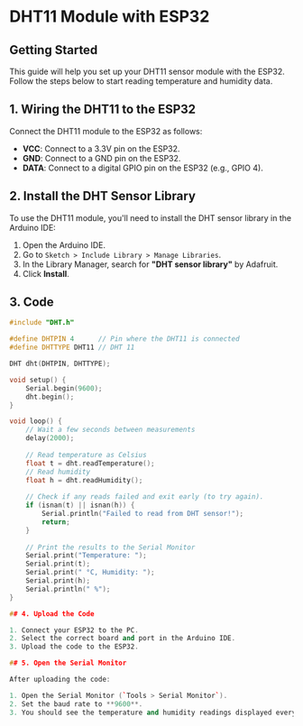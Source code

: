 # DHT11 Module with ESP32

## Getting Started

This guide will help you set up your DHT11 sensor module with the ESP32. Follow the steps below to start reading temperature and humidity data.

## 1. Wiring the DHT11 to the ESP32

Connect the DHT11 module to the ESP32 as follows:

- **VCC**: Connect to a 3.3V pin on the ESP32.
- **GND**: Connect to a GND pin on the ESP32.
- **DATA**: Connect to a digital GPIO pin on the ESP32 (e.g., GPIO 4).

## 2. Install the DHT Sensor Library

To use the DHT11 module, you'll need to install the DHT sensor library in the Arduino IDE:

1. Open the Arduino IDE.
2. Go to `Sketch > Include Library > Manage Libraries`.
3. In the Library Manager, search for **"DHT sensor library"** by Adafruit.
4. Click **Install**.

## 3. Code


```cpp
#include "DHT.h"

#define DHTPIN 4      // Pin where the DHT11 is connected
#define DHTTYPE DHT11 // DHT 11

DHT dht(DHTPIN, DHTTYPE);

void setup() {
    Serial.begin(9600);
    dht.begin();
}

void loop() {
    // Wait a few seconds between measurements
    delay(2000);
    
    // Read temperature as Celsius
    float t = dht.readTemperature();
    // Read humidity
    float h = dht.readHumidity();
    
    // Check if any reads failed and exit early (to try again).
    if (isnan(t) || isnan(h)) {
        Serial.println("Failed to read from DHT sensor!");
        return;
    }
    
    // Print the results to the Serial Monitor
    Serial.print("Temperature: ");
    Serial.print(t);
    Serial.print(" °C, Humidity: ");
    Serial.print(h);
    Serial.println(" %");
}

## 4. Upload the Code

1. Connect your ESP32 to the PC.
2. Select the correct board and port in the Arduino IDE.
3. Upload the code to the ESP32.

## 5. Open the Serial Monitor

After uploading the code:

1. Open the Serial Monitor (`Tools > Serial Monitor`).
2. Set the baud rate to **9600**.
3. You should see the temperature and humidity readings displayed every few seconds.
